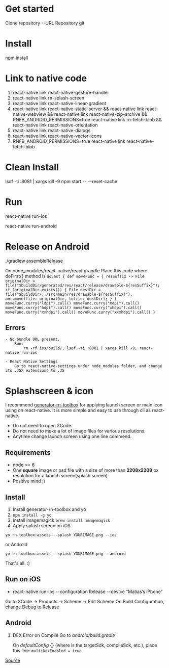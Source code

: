 # Get started
Clone repository
--URL Repository git


# Install
npm install

# Link to native code
1. react-native link react-native-gesture-handler
2. react-native link rn-splash-screen
3. react-native link react-native-linear-gradient
4. react-native link react-native-static-server && react-native link react-native-webview && react-native link react-native-zip-archive && RNFB_ANDROID_PERMISSIONS=true react-native link rn-fetch-blob && react-native link react-native-orientation
5. react-native link react-native-dialogs
6. react-native link react-native-vector-icons
7. RNFB_ANDROID_PERMISSIONS=true react-native link react-native-fetch-blob

# Clean Install
lsof -ti :8081 | xargs kill -9
npm start -- --reset-cache


# Run
react-native run-ios

react-native run-android

# Release on Android

./gradlew assembleRelease

On node_modules/react-native/react.grandle
Place this code where doFirst{} method is
		`
		doLast {
            def moveFunc = { resSuffix ->
                File originalDir = file("$buildDir/generated/res/react/release/drawable-${resSuffix}");
                if (originalDir.exists()) {
                    File destDir = file("$buildDir/../src/main/res/drawable-${resSuffix}");
                    ant.move(file: originalDir, tofile: destDir);
                }
            }
            moveFunc.curry("ldpi").call()
            moveFunc.curry("mdpi").call()
            moveFunc.curry("hdpi").call()
            moveFunc.curry("xhdpi").call()
            moveFunc.curry("xxhdpi").call()
            moveFunc.curry("xxxhdpi").call()
        }
        `



## Errors

	- No bundle URL present.
		Run: 
			rm -rf ios/build/; lsof -ti :8081 | xargs kill -9; react-native run-ios

	- React Native Settings
		Go to react-native-settings under node_modules folder, and change its .JSX extensions to .JS




# Splashscreen & icon
I recommend [generator-rn-toolbox](https://github.com/bamlab/generator-rn-toolbox) for applying launch screen or main icon using on react-native. It is more simple and easy to use through cli as react-native.

 - Do not need to open XCode.
 - Do not need to make a lot of image files for various resolutions.
 - Anytime change launch screen using one line commend. 


## Requirements

 - node >= 6
 - One **square** image or psd file with a size of more than **2208x2208** px resolution for a launch screen(splash screen)
 - Positive mind ;)

## Install
 1. Install generator-rn-toolbox and yo
 2. `npm install -g yo `
 3. Install imagemagick
`brew install imagemagick`
 4. Apply splash screen on iOS

 ```yo rn-toolbox:assets --splash YOURIMAGE.png --ios```

 or Android

 ```yo rn-toolbox:assets --splash YOURIMAGE.png --android```


That's all. :) 


## Run on iOS
- react-native run-ios --configuration Release --device "Matías’s iPhone"

Go to XCode -> Products -> Scheme -> Edit Scheme 
On Build Configuration, change Debug to Release


## Android

1. DEX Error on Compile 
	Go to *android/build.gradle*
	
	On *defaultConfig* {} (where is the targetSdk, compileSdk, etc.),
	 place this line:
	 `multiDexEnabled = true`


[Source][1]


  [1]: https://github.com/bamlab/generator-rn-toolbox/blob/master/generators/assets/README.md